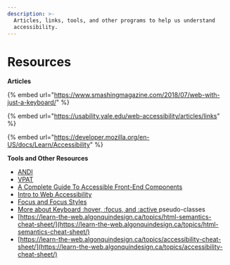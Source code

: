 ```yaml
---
description: >-
  Articles, links, tools, and other programs to help us understand
  accessibility.
---
```


# Resources

**Articles**

{% embed url="https://www.smashingmagazine.com/2018/07/web-with-just-a-keyboard/" %}

{% embed url="https://usability.yale.edu/web-accessibility/articles/links" %}

{% embed url="https://developer.mozilla.org/en-US/docs/Learn/Accessibility" %}

**Tools and Other Resources**

* [ANDI](https://www.ssa.gov/accessibility/andi/help/install.html)
* [VPAT](https://www.itic.org/policy/accessibility/vpat)
* [A Complete Guide To Accessible Front-End Components](https://www.smashingmagazine.com/2021/03/complete-guide-accessible-front-end-components/#top%20)
* [Intro to Web Accessibility](https://www.w3.org/WAI/fundamentals/accessibility-intro/)
* [Focus and Focus Styles](https://css-tricks.com/focusing-on-focus-styles/)
* [More about Keyboard :hover, :focus, and :active ](https://bitsofco.de/when-do-the-hover-focus-and-active-pseudo-classes-apply/)pseudo-classes 
* [https://learn-the-web.algonquindesign.ca/topics/html-semantics-cheat-sheet/](https://learn-the-web.algonquindesign.ca/topics/html-semantics-cheat-sheet/)
* [https://learn-the-web.algonquindesign.ca/topics/accessibility-cheat-sheet/](https://learn-the-web.algonquindesign.ca/topics/accessibility-cheat-sheet/)

